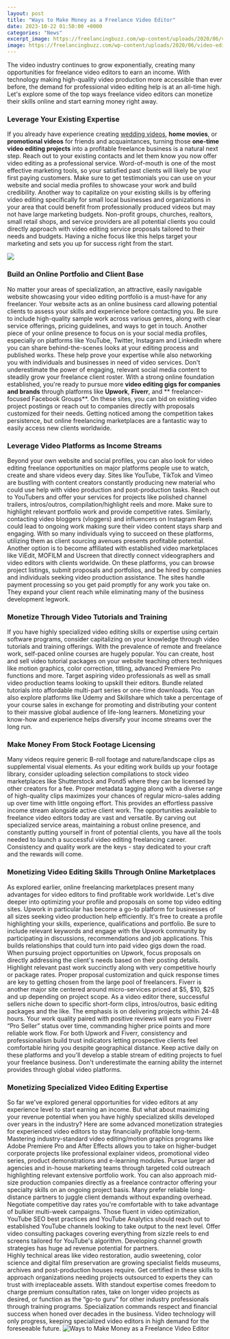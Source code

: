```yaml
---
layout: post
title: "Ways to Make Money as a Freelance Video Editor"
date: 2023-10-22 01:50:00 +0000
categories: "News"
excerpt_image: https://freelancingbuzz.com/wp-content/uploads/2020/06/video-editor-at-work-696x392-1.jpeg
image: https://freelancingbuzz.com/wp-content/uploads/2020/06/video-editor-at-work-696x392-1.jpeg
---
```


The video industry continues to grow exponentially, creating many opportunities for freelance video editors to earn an income. With technology making high-quality video production more accessible than ever before, the demand for professional video editing help is at an all-time high. Let's explore some of the top ways freelance video editors can monetize their skills online and start earning money right away.
### Leverage Your Existing Expertise
If you already have experience creating [wedding videos](https://fistore.mysenprints.com/collection/ader), **home movies**, or **promotional videos** for friends and acquaintances, turning those **one-time video editing projects** into a profitable freelance business is a natural next step. Reach out to your existing contacts and let them know you now offer video editing as a professional service. Word-of-mouth is one of the most effective marketing tools, so your satisfied past clients will likely be your first paying customers. Make sure to get testimonials you can use on your website and social media profiles to showcase your work and build credibility.
Another way to capitalize on your existing skills is by offering video editing specifically for small local businesses and organizations in your area that could benefit from professionally produced videos but may not have large marketing budgets. Non-profit groups, churches, realtors, small retail shops, and service providers are all potential clients you could directly approach with video editing service proposals tailored to their needs and budgets. Having a niche focus like this helps target your marketing and sets you up for success right from the start.

![](https://i.ytimg.com/vi/BMm99A2nHqQ/maxresdefault.jpg)
### Build an Online Portfolio and Client Base
No matter your areas of specialization, an attractive, easily navigable website showcasing your video editing portfolio is a must-have for any freelancer. Your website acts as an online business card allowing potential clients to assess your skills and experience before contacting you. Be sure to include high-quality sample work across various genres, along with clear service offerings, pricing guidelines, and ways to get in touch. 
Another piece of your online presence to focus on is your social media profiles, especially on platforms like YouTube, Twitter, Instagram and LinkedIn where you can share behind-the-scenes looks at your editing process and published works. These help prove your expertise while also networking you with individuals and businesses in need of video services. Don't underestimate the power of engaging, relevant social media content to steadily grow your freelance client roster.
With a strong online foundation established, you're ready to pursue more **video editing gigs for companies and brands** through platforms like **Upwork**, **Fiverr**, and ** freelancer-focused Facebook Groups**. On these sites, you can bid on existing video project postings or reach out to companies directly with proposals customized for their needs. Getting noticed among the competition takes persistence, but online freelancing marketplaces are a fantastic way to easily access new clients worldwide.
### Leverage Video Platforms as Income Streams
Beyond your own website and social profiles, you can also look for video editing freelance opportunities on major platforms people use to watch, create and share videos every day. Sites like YouTube, TikTok and Vimeo are bustling with content creators constantly producing new material who could use help with video production and post-production tasks. 
Reach out to YouTubers and offer your services for projects like polished channel trailers, intros/outros, compilation/highlight reels and more. Make sure to highlight relevant portfolio work and provide competitive rates. Similarly, contacting video bloggers (vloggers) and influencers on Instagram Reels could lead to ongoing work making sure their video content stays sharp and engaging. With so many individuals vying to succeed on these platforms, utilizing them as client sourcing avenues presents profitable potential.
Another option is to become affiliated with established video marketplaces like ViEdit, MOFILM and Uscreen that directly connect videographers and video editors with clients worldwide. On these platforms, you can browse project listings, submit proposals and portfolios, and be hired by companies and individuals seeking video production assistance. The sites handle payment processing so you get paid promptly for any work you take on. They expand your client reach while eliminating many of the business development legwork.
### Monetize Through Video Tutorials and Training
If you have highly specialized video editing skills or expertise using certain software programs, consider capitalizing on your knowledge through video tutorials and training offerings. With the prevalence of remote and freelance work, self-paced online courses are hugely popular. You can create, host and sell video tutorial packages on your website teaching others techniques like motion graphics, color correction, titling, advanced Premiere Pro functions and more. 
Target aspiring video professionals as well as small video production teams looking to upskill their editors. Bundle related tutorials into affordable multi-part series or one-time downloads. You can also explore platforms like Udemy and Skillshare which take a percentage of your course sales in exchange for promoting and distributing your content to their massive global audience of life-long learners. Monetizing your know-how and experience helps diversify your income streams over the long run.
### Make Money From Stock Footage Licensing
Many videos require generic B-roll footage and nature/landscape clips as supplemental visual elements. As your editing work builds up your footage library, consider uploading selection compilations to stock video marketplaces like Shutterstock and Pond5 where they can be licensed by other creators for a fee. Proper metadata tagging along with a diverse range of high-quality clips maximizes your chances of regular micro-sales adding up over time with little ongoing effort. This provides an effortless passive income stream alongside active client work.
The opportunities available to freelance video editors today are vast and versatile. By carving out specialized service areas, maintaining a robust online presence, and constantly putting yourself in front of potential clients, you have all the tools needed to launch a successful video editing freelancing career. Consistency and quality work are the keys - stay dedicated to your craft and the rewards will come.
### Monetizing Video Editing Skills Through Online Marketplaces
As explored earlier, online freelancing marketplaces present many advantages for video editors to find profitable work worldwide. Let's dive deeper into optimizing your profile and proposals on some top video editing sites.
Upwork in particular has become a go-to platform for businesses of all sizes seeking video production help efficiently. It's free to create a profile highlighting your skills, experience, qualifications and portfolio. Be sure to include relevant keywords and engage with the Upwork community by participating in discussions, recommendations and job applications. 
This builds relationships that could turn into paid video gigs down the road. When pursuing project opportunities on Upwork, focus proposals on directly addressing the client's needs based on their posting details. Highlight relevant past work succinctly along with very competitive hourly or package rates. Proper proposal customization and quick response times are key to getting chosen from the large pool of freelancers.
Fiverr is another major site centered around micro-services priced at $5, $10, $25 and up depending on project scope. As a video editor there, successful sellers niche down to specific short-form clips, intros/outros, basic editing packages and the like. The emphasis is on delivering projects within 24-48 hours. Your work quality paired with positive reviews will earn you Fiverr “Pro Seller” status over time, commanding higher price points and more reliable work flow. 
For both Upwork and Fiverr, consistency and professionalism build trust indicators letting prospective clients feel comfortable hiring you despite geographical distance. Keep active daily on these platforms and you'll develop a stable stream of editing projects to fuel your freelance business. Don't underestimate the earning ability the internet provides through global video platforms.
### Monetizing Specialized Video Editing Expertise
So far we've explored general opportunities for video editors at any experience level to start earning an income. But what about maximizing your revenue potential when you have highly specialized skills developed over years in the industry? Here are some advanced monetization strategies for experienced video editors to stay financially profitable long-term.
Mastering industry-standard video editing/motion graphics programs like Adobe Premiere Pro and After Effects allows you to take on higher-budget corporate projects like professional explainer videos, promotional video series, product demonstrations and e-learning modules. Pursue larger ad agencies and in-house marketing teams through targeted cold outreach highlighting relevant extensive portfolio work.
You can also approach mid-size production companies directly as a freelance contractor offering your specialty skills on an ongoing project basis. Many prefer reliable long-distance partners to juggle client demands without expanding overhead. Negotiate competitive day rates you're comfortable with to take advantage of bulkier multi-week campaigns. 
Those fluent in video optimization, YouTube SEO best practices and YouTube Analytics should reach out to established YouTube channels looking to take output to the next level. Offer video consulting packages covering everything from sizzle reels to end screens tailored for YouTube's algorithm. Developing channel growth strategies has huge ad revenue potential for partners.  
Highly technical areas like video restoration, audio sweetening, color science and digital film preservation are growing specialist fields museums, archives and post-production houses require. Get certified in these skills to approach organizations needing projects outsourced to experts they can trust with irreplaceable assets. 
With standout expertise comes freedom to charge premium consultation rates, take on longer video projects as desired, or function as the “go-to guru” for other industry professionals through training programs. Specialization commands respect and financial success when honed over decades in the business. Video technology will only progress, keeping specialized video editors in high demand for the foreseeable future.
![Ways to Make Money as a Freelance Video Editor](https://freelancingbuzz.com/wp-content/uploads/2020/06/video-editor-at-work-696x392-1.jpeg)
